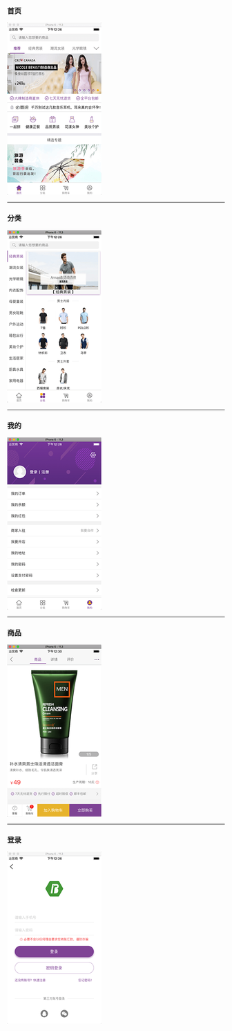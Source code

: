 ### 首页
<img src="./home.png" />

-------------------

### 分类
<img src="./classify.png" />

-------------------

### 我的
<img src="./me.png" />

-------------------

### 商品
<img src="./shop2.png" />

-------------------

### 登录
<img src="./login.png" />

